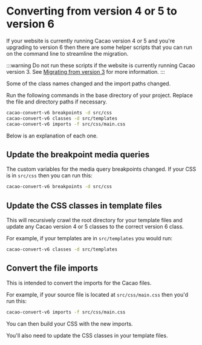 ---
---

# Converting from version 4 or 5 to version 6

If your website is currently running Cacao version 4 or 5 and you're upgrading to version 6 then there are some helper scripts that you can run on the command line to streamline the migration.

:::warning
Do not run these scripts if the website is currently running Cacao version 3. See [Migrating from version 3](from-v3) for more information.
:::

Some of the class names changed and the import paths changed.

Run the following commands in the base directory of your project. Replace the file and directory paths if necessary.

```bash
cacao-convert-v6 breakpoints -d src/css
cacao-convert-v6 classes -d src/templates
cacao-convert-v6 imports -f src/css/main.css
```

Below is an explanation of each one.

## Update the breakpoint media queries

The custom variables for the media query breakpoints changed. If your CSS is in `src/css` then you can run this:

```bash
cacao-convert-v6 breakpoints -d src/css
```

## Update the CSS classes in template files

This will recursively crawl the root directory for your template files and update any Cacao version 4 or 5 classes to the correct version 6 class.

For example, if your templates are in `src/templates` you would run:

```bash
cacao-convert-v6 classes -d src/templates
```

## Convert the file imports

This is intended to convert the imports for the Cacao files.

For example, if your source file is located at `src/css/main.css` then you'd run this:

```bash
cacao-convert-v6 imports -f src/css/main.css
```

You can then build your CSS with the new imports.

You'll also need to update the CSS classes in your template files.
